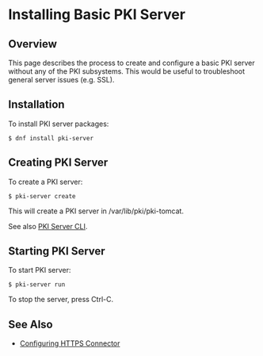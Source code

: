 # Installing Basic PKI Server

## Overview

This page describes the process to create and configure a basic PKI server without any of the PKI subsystems.
This would be useful to troubleshoot general server issues (e.g. SSL).

## Installation

To install PKI server packages:

```
$ dnf install pki-server
```

## Creating PKI Server

To create a PKI server:

```
$ pki-server create
```

This will create a PKI server in /var/lib/pki/pki-tomcat.

See also [PKI Server CLI](https://github.com/dogtagpki/pki/wiki/PKI-Server-CLI).

## Starting PKI Server

To start PKI server:

```
$ pki-server run
```

To stop the server, press Ctrl-C.

## See Also

- [Configuring HTTPS Connector](Configuring-HTTPS-Connector.adoc)
